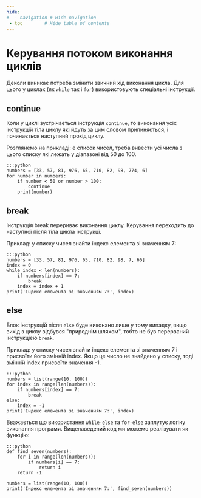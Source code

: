 ```yaml
---
hide:
#  - navigation # Hide navigation
 - toc        # Hide table of contents
---
```


# Керування потоком виконання циклів

Деколи виникає потреба змінити звичний хід виконання цикла. 
Для цього у циклах (як `while` так і `for`) використовують спеціальні інструкції. 

## continue

Коли у циклі зустрічається інструкція `continue`, 
то виконання усіх інструкцій тіла циклу які йдуть за цим словом припиняється, 
і починається наступний прохід циклу. 

Розглянемо на прикладі: є список чисел, 
треба вивести усі числа з цього списку 
які лежать у діапазоні від 50 до 100. 

	:::python
	numbers = [33, 57, 81, 976, 65, 710, 82, 98, 774, 6]
	for number in numbers:
		if number < 50 or number > 100:
			continue
		print(number)
		
## break

Інструкція break перериває виконання циклу. 
Керування переходить до наступної після тіла цикла інструкцї. 

Приклад: у списку чисел знайти індекс елемента зі значенням 7:

	:::python
	numbers = [33, 57, 81, 976, 65, 710, 82, 98, 7, 66]
	index = 0
	while index < len(numbers):
		if numbers[index] == 7:
			break
		index = index + 1
	print('Індекс елемента зі значенням 7:', index)
	
## else

Блок інструкцій після `else` буде виконано лише у тому випадку, 
якщо вихід з циклу відбувся "природнім шляхом",
тобто не був перерваний інструкцією `break`.

Приклад: у списку чисел знайти індекс елемента зі значенням 7 
і присвоїти його змінній index.
Якщо це число не знайдено у списку,
тоді змінній index присвоїти значення -1.

	:::python
	numbers = list(range(10, 100))
	for index in range(len(numbers)):
		if numbers[index] == 7:
			break
	else:
		index = -1
	print('Індекс елемента зі значенням 7:', index)

Вважається що використання `while-else` та `for-else` заплутує логіку виконання програми. 
Вищенаведений код ми можемо реалізувати як функцію:

	:::python
	def find_seven(numbers):
		for i in range(len(numbers)):
			if numbers[i] == 7:
				return i
		return -1
		
	numbers = list(range(10, 100))
	print('Індекс елемента зі значенням 7:', find_seven(numbers))
